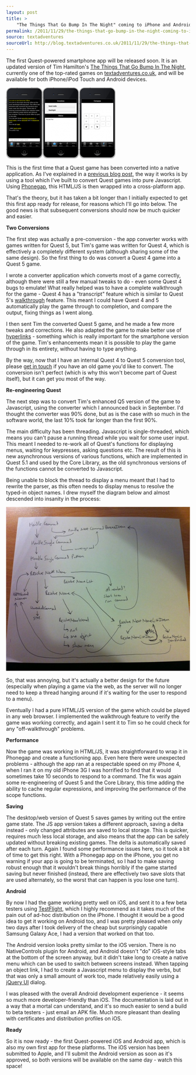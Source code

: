 ```yaml
---
layout: post
title: >
    "The Things That Go Bump In The Night" coming to iPhone and Android
permalink: /2011/11/29/the-things-that-go-bump-in-the-night-coming-to-iphone-and-android
source: textadventures
sourceUrl: http://blog.textadventures.co.uk/2011/11/29/the-things-that-go-bump-in-the-night-coming-to-iphone-and-android/
---
```

The first Quest-powered smartphone app will be released soon. It is an updated version of Tim Hamilton's <a href="http://www.textadventures.co.uk/review/346/">The Things That Go Bump In The Night</a>, currently one of the top-rated games on <a title="Home" href="http://www.textadventures.co.uk/">textadventures.co.uk</a>, and will be available for both iPhone/iPod Touch and Android devices.

<a href="/images/2011/textadventuresblog.files.wordpress.com-2011-12-bump-300x194.png"><img class="aligncenter size-full wp-image-1988" alt="bump-300x194" src="/images/2011/textadventuresblog.files.wordpress.com-2011-12-bump-300x194.png" width="300" height="194" /></a>

This is the first time that a Quest game has been converted into a native application. As I've explained in a <a title="Using Quest to create text adventures for iPhone, iPad, Android" href="/2011/09/30/using-quest-to-create-text-adventures-for-iphone-ipad-android/">previous blog post</a>, the way it works is by using a tool which I've built to convert Quest games into pure Javascript. Using <a href="http://www.phonegap.com">Phonegap</a>, this HTML/JS is then wrapped into a cross-platform app.

That's the theory, but it has taken a bit longer than I initially expected to get this first app ready for release, for reasons which I'll go into below. The good news is that subsequent conversions should now be much quicker and easier.

<strong>Two Conversions</strong>

The first step was actually a pre-conversion - the app converter works with games written for Quest 5, but Tim's game was written for Quest 4, which is effectively a completely different system (although sharing some of the same design). So the first thing to do was convert a Quest 4 game into a Quest 5 game.

I wrote a converter application which converts most of a game correctly, although there were still a few manual tweaks to do - even some Quest 4 bugs to emulate! What really helped was to have a complete walkthrough for the game - Quest 4 has a "transcript" feature which is similar to Quest 5's <a href="http://quest5.net/wiki/Using_walkthroughs">walkthrough</a> feature. This meant I could have Quest 4 and 5 automatically play the game through to completion, and compare the output, fixing things as I went along.

I then sent Tim the converted Quest 5 game, and he made a few more tweaks and corrections. He also adapted the game to make better use of <a title="Eliminating “Guess the Verb”" href="/2011/07/11/eliminating-guess-the-verb/">hyperlinks</a> - something which is really important for the smartphone version of the game. Tim's enhancements mean it is possible to play the game through in its entirety, without having to type anything.

By the way, now that I have an internal Quest 4 to Quest 5 conversion tool, please <a title="Contact us" href="http://www.textadventures.co.uk/help/contact-us/">get in touch</a> if you have an old game you'd like to convert. The conversion isn't perfect (which is why this won't become part of Quest itself), but it can get you most of the way.

<strong>Re-engineering Quest</strong>

The next step was to convert Tim's enhanced Q5 version of the game to Javascript, using the converter which I announced back in September. I'd thought the converter was 90% done, but as is the case with so much in the software world, the last 10% took far longer than the first 90%.

The main difficulty has been threading. Javascript is single-threaded, which means you can't pause a running thread while you wait for some user input. This meant I needed to re-work all of Quest's functions for displaying menus, waiting for keypresses, asking questions etc. The result of this is new asynchronous versions of various functions, which are implemented in Quest 5.1 and used by the Core Library, as the old synchronous versions of the functions cannot be converted to Javascript.

Being unable to block the thread to display a menu meant that I had to rewrite the parser, as this often needs to display menus to resolve the typed-in object names. I drew myself the diagram below and almost descended into insanity in the process:

<a href="/images/2011/textadventuresblog.files.wordpress.com-2011-11-photo.jpg"><img class="aligncenter size-full wp-image-986" title="Parser diagram" alt="" src="/images/2011/textadventuresblog.files.wordpress.com-2011-11-photo.jpg" width="600" height="448" /></a>

So, that was annoying, but it's actually a better design for the future (especially when playing a game via the web, as the server will no longer need to keep a thread hanging around if it's waiting for the user to respond to a menu).

Eventually I had a pure HTML/JS version of the game which could be played in any web browser. I implemented the walkthrough feature to verify the game was working correctly, and again I sent it to Tim so he could check for any "off-walkthrough" problems.

<strong>Performance</strong>

Now the game was working in HTML/JS, it was straightforward to wrap it in Phonegap and create a functioning app. Even here there were unexpected problems - although the app ran at a respectable speed on my iPhone 4, when I ran it on my old iPhone 3G I was horrified to find that it would sometimes take 10 seconds to respond to a command. The fix was again some re-engineering of Quest 5 and the Core Library, this time adding the ability to cache regular expressions, and improving the performance of the scope functions.

<strong>Saving</strong>

The desktop/web version of Quest 5 saves games by writing out the entire game state. The JS app version takes a different approach, saving a delta instead - only changed attributes are saved to local storage. This is quicker, requires much less local storage, and also means that the app can be safely updated without breaking existing games. The delta is automatically saved after each turn. Again I found some performance issues here, so it took a bit of time to get this right. With a Phonegap app on the iPhone, you get no warning if your app is going to be terminated, so I had to make saving robust enough that it wouldn't break things horribly if the game started saving but never finished (instead, there are effectively two save slots that are used alternately, so the worst that can happen is you lose one turn).

<strong>Android</strong>

By now I had the game working pretty well on iOS, and sent it to a few beta testers using <a href="http://testflightapp.com">TestFlight</a>, which I highly recommend as it takes much of the pain out of ad-hoc distribution on the iPhone. I thought it would be a good idea to get it working on Android too, and I was pretty pleased when only two days after I took delivery of the cheap but surprisingly capable Samsung Galaxy Ace, I had a version that worked on that too.

The Android version looks pretty similar to the iOS version. There is no NativeControls plugin for Android, and Android doesn't "do" iOS-style tabs at the bottom of the screen anyway, but it didn't take long to create a native menu which can be used to switch between screens instead. When tapping an object link, I had to create a Javascript menu to display the verbs, but that was only a small amount of work too, made relatively easily using a <a href="http://jqueryui.com/">jQuery UI</a> dialog.

I was pleased with the overall Android development experience - it seems so much more developer-friendly than iOS. The documentation is laid out in a way that a mortal can understand, and it's so much easier to send a build to beta testers - just email an APK file. Much more pleasant than dealing with certificates and distribution profiles on iOS.

<strong>Ready</strong>

So it is now ready - the first Quest-powered iOS and Android app, which is also my own first app for these platforms. The iOS version has been submitted to Apple, and I'll submit the Android version as soon as it's approved, so both versions will be available on the same day - watch this space!